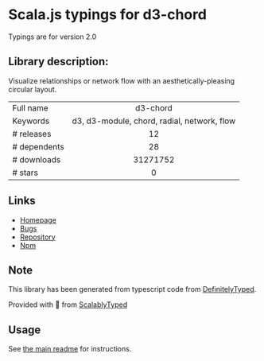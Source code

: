 
# Scala.js typings for d3-chord

Typings are for version 2.0

## Library description:
Visualize relationships or network flow with an aesthetically-pleasing circular layout.

|                    |                 |
| ------------------ | :-------------: |
| Full name          | d3-chord |
| Keywords           | d3, d3-module, chord, radial, network, flow |
| # releases         | 12 |
| # dependents       | 28 |
| # downloads        | 31271752 |
| # stars            | 0 |

## Links
- [Homepage](https://d3js.org/d3-chord/)
- [Bugs](https://github.com/d3/d3-chord/issues)
- [Repository](https://github.com/d3/d3-chord)
- [Npm](https://www.npmjs.com/package/d3-chord)
    


## Note
This library has been generated from typescript code from [DefinitelyTyped](https://definitelytyped.org).

Provided with :purple_heart: from [ScalablyTyped](https://github.com/oyvindberg/ScalablyTyped)

## Usage
See [the main readme](../../readme.md) for instructions.


